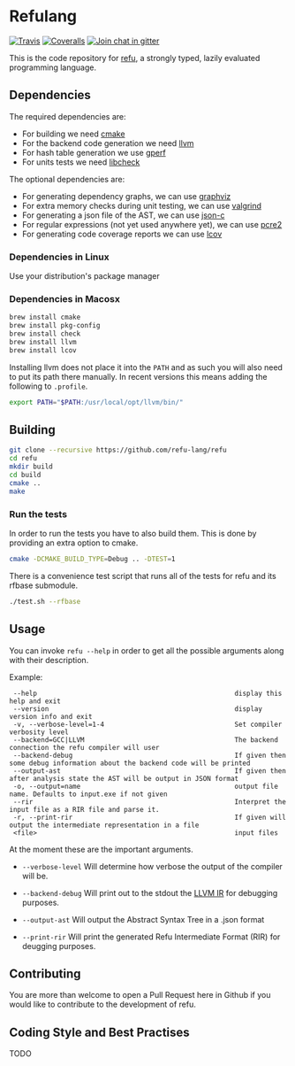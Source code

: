 # Refulang


[![Travis](http://img.shields.io/travis/refu-lang/refu.svg)](https://travis-ci.org/refu-lang/refu)
[![Coveralls](https://coveralls.io/repos/github/refu-lang/refu/badge.svg?branch=master)](https://coveralls.io/github/refu-lang/refu?branch=master)
[![Join chat in gitter](https://badges.gitter.im/Join%20Chat.svg)](https://gitter.im/refu-lang/Lobby?utm_source=share-link&utm_medium=link&utm_campaign=share-link)

This is the code repository for [refu](http://refu.co/spec.html), a strongly typed, lazily evaluated programming language.



## Dependencies

 The required dependencies are:
 - For building we need [cmake](https://cmake.org/)
 - For the backend code generation we need [llvm](http://llvm.org/)
 - For hash table generation we use [gperf](https://www.gnu.org/software/gperf/)
 - For units tests we need [libcheck](http://check.sourceforge.net/)

The optional dependencies are:
 - For generating dependency graphs, we can use [graphviz](http://www.graphviz.org/)
 - For extra memory checks during unit testing, we can use [valgrind](http://valgrind.org/)
 - For generating a json file of the AST, we can use [json-c](https://github.com/json-c/json-c)
 - For regular expressions (not yet used anywhere yet), we can use [pcre2](http://www.regular-expressions.info/pcre2.html)
 - For generating code coverage reports we can use [lcov](https://linux.die.net/man/1/lcov)


### Dependencies in Linux

Use your distribution's package manager

### Dependencies in Macosx

```sh
brew install cmake
brew install pkg-config
brew install check
brew install llvm
brew install lcov
```

Installing llvm does not place it into the `PATH` and as such you will also need to put its path
there manually. In recent versions this means adding the following to `.profile`.
```sh
export PATH="$PATH:/usr/local/opt/llvm/bin/"
```

## Building

```sh
git clone --recursive https://github.com/refu-lang/refu
cd refu
mkdir build
cd build
cmake ..
make
```

### Run the tests
In order to run the tests you have to also build them. This is done by providing an extra
option to cmake.

```sh
cmake -DCMAKE_BUILD_TYPE=Debug .. -DTEST=1
```

There is a convenience test script that runs all of the tests for refu and its rfbase
submodule.

```sh
./test.sh --rfbase
```

## Usage

You can invoke `refu --help` in order to get all the possible arguments along with
their description.

Example:

```
 --help                                                  display this help and exit
 --version                                               display version info and exit
 -v, --verbose-level=1-4                                 Set compiler verbosity level
 --backend=GCC|LLVM                                      The backend connection the refu compiler will user
 --backend-debug                                         If given then some debug information about the backend code will be printed
 --output-ast                                            If given then after analysis state the AST will be output in JSON format
 -o, --output=name                                       output file name. Defaults to input.exe if not given
 --rir                                                   Interpret the input file as a RIR file and parse it.
 -r, --print-rir                                         If given will output the intermediate representation in a file
 <file>                                                  input files
 ```

At the moment these are the important arguments.

- `--verbose-level`
Will determine how verbose the output of the compiler will be.

- `--backend-debug`
Will print out to the stdout the [LLVM IR](http://llvm.org/docs/LangRef.html) for
debugging purposes.

- `--output-ast`
Will output the Abstract Syntax Tree in a .json format

- `--print-rir`
Will print the generated Refu Intermediate Format (RIR) for deugging purposes.


## Contributing
You are more than welcome to open a Pull Request here in Github if you would like to contribute
to the development of refu.

## Coding Style and Best Practises
TODO
